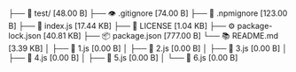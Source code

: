 ├── 📁 test/ [48.00 B]
├── 👁️  .gitignore [74.00 B]
├── 📄 .npmignore [123.00 B]
├── 📄 index.js [17.44 KB]
├── 📄 LICENSE [1.04 KB]
├── ⚙️  package-lock.json [40.81 KB]
├── 📦 package.json [777.00 B]
└── 📚 README.md [3.39 KB]
│   ├── 📄 1.js [0.00 B]
│   ├── 📄 2.js [0.00 B]
│   ├── 📄 3.js [0.00 B]
│   ├── 📄 4.js [0.00 B]
│   ├── 📄 5.js [0.00 B]
│   └── 📄 6.js [0.00 B]
